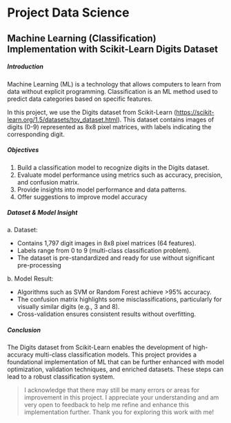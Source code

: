 # Project Data Science
## Machine Learning (Classification) Implementation with Scikit-Learn Digits Dataset 

##### Introduction
Machine Learning (ML) is a technology that allows computers to learn from data without explicit programming. Classification is an ML method used to predict data categories based on specific features.

In this project, we use the Digits dataset from Scikit-Learn (https://scikit-learn.org/1.5/datasets/toy_dataset.html). This dataset contains images of digits (0-9) represented as 8x8 pixel matrices, with labels indicating the corresponding digit.

##### Objectives

1. Build a classification model to recognize digits in the Digits dataset.
2. Evaluate model performance using metrics such as accuracy, precision, and confusion matrix.
3. Provide insights into model performance and data patterns.
4. Offer suggestions to improve model accuracy

##### Dataset & Model Insight
a. Dataset:
- Contains 1,797 digit images in 8x8 pixel matrices (64 features).
- Labels range from 0 to 9 (multi-class classification problem).
- The dataset is pre-standardized and ready for use without significant pre-processing

b. Model Result:
- Algorithms such as SVM or Random Forest achieve >95% accuracy.
- The confusion matrix highlights some misclassifications, particularly for visually similar digits (e.g., 3 and 8).
- Cross-validation ensures consistent results without overfitting.

##### Conclusion
The Digits dataset from Scikit-Learn enables the development of high-accuracy multi-class classification models. This project provides a foundational implementation of ML that can be further enhanced with model optimization, validation techniques, and enriched datasets. These steps can lead to a robust classification system.

> I acknowledge that there may still be many errors or areas for improvement in this project. I appreciate your understanding and am very open to feedback to help me refine and enhance this implementation further. Thank you for exploring this work with me!








